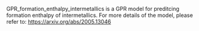 GPR_formation_enthalpy_intermetallics is a GPR model for preditcing formation enthalpy of intermetallics. For more details of the model, please refer to: https://arxiv.org/abs/2005.13046
